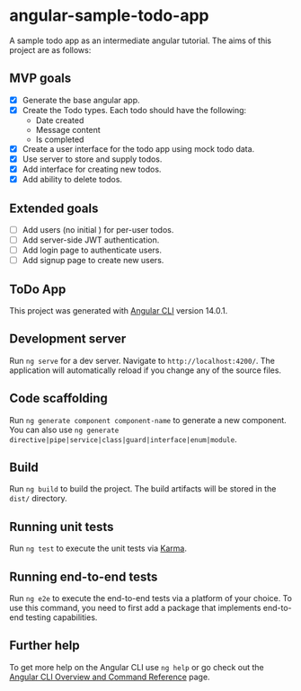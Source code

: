 # angular-sample-todo-app
A sample todo app as an intermediate angular tutorial.
The aims of this project are as follows:

## MVP goals

* [x] Generate the base angular app.
* [x] Create the Todo types. Each todo should have the following:
    * Date created
    * Message content
    * Is completed
* [x] Create a user interface for the todo app using mock todo data.
* [x] Use server to store and supply todos.
* [x] Add interface for creating new todos.
* [x] Add ability to delete todos.

## Extended goals
* [ ] Add users (no initial ) for per-user todos.
* [ ] Add server-side JWT authentication.
* [ ] Add login page to authenticate users.
* [ ] Add signup page to create new users.

## ToDo App

This project was generated with [Angular CLI](https://github.com/angular/angular-cli) version 14.0.1.

## Development server

Run `ng serve` for a dev server. Navigate to `http://localhost:4200/`. The application will automatically reload if you change any of the source files.

## Code scaffolding

Run `ng generate component component-name` to generate a new component. You can also use `ng generate directive|pipe|service|class|guard|interface|enum|module`.

## Build

Run `ng build` to build the project. The build artifacts will be stored in the `dist/` directory.

## Running unit tests

Run `ng test` to execute the unit tests via [Karma](https://karma-runner.github.io).

## Running end-to-end tests

Run `ng e2e` to execute the end-to-end tests via a platform of your choice. To use this command, you need to first add a package that implements end-to-end testing capabilities.

## Further help

To get more help on the Angular CLI use `ng help` or go check out the [Angular CLI Overview and Command Reference](https://angular.io/cli) page.
